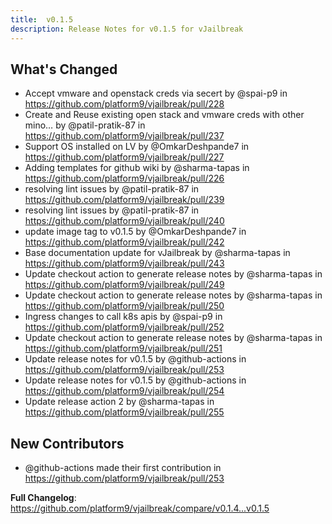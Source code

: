 ```yaml
---
title:  v0.1.5
description: Release Notes for v0.1.5 for vJailbreak
---
```


## What's Changed
* Accept vmware and openstack creds via secert by @spai-p9 in https://github.com/platform9/vjailbreak/pull/228
* Create and Reuse existing open stack and vmware creds with other mino… by @patil-pratik-87 in https://github.com/platform9/vjailbreak/pull/237
* Support OS installed on LV by @OmkarDeshpande7 in https://github.com/platform9/vjailbreak/pull/227
* Adding templates for github wiki by @sharma-tapas in https://github.com/platform9/vjailbreak/pull/226
* resolving lint issues by @patil-pratik-87 in https://github.com/platform9/vjailbreak/pull/239
* resolving lint issues by @patil-pratik-87 in https://github.com/platform9/vjailbreak/pull/240
* update image tag to v0.1.5 by @OmkarDeshpande7 in https://github.com/platform9/vjailbreak/pull/242
* Base documentation update for vJailbreak by @sharma-tapas in https://github.com/platform9/vjailbreak/pull/243
* Update checkout action to generate release notes by @sharma-tapas in https://github.com/platform9/vjailbreak/pull/249
* Update checkout action to generate release notes by @sharma-tapas in https://github.com/platform9/vjailbreak/pull/250
* Ingress changes to call k8s apis by @spai-p9 in https://github.com/platform9/vjailbreak/pull/252
* Update checkout action to generate release notes by @sharma-tapas in https://github.com/platform9/vjailbreak/pull/251
* Update release notes for v0.1.5 by @github-actions in https://github.com/platform9/vjailbreak/pull/253
* Update release notes for v0.1.5 by @github-actions in https://github.com/platform9/vjailbreak/pull/254
* Update release action 2 by @sharma-tapas in https://github.com/platform9/vjailbreak/pull/255

## New Contributors
* @github-actions made their first contribution in https://github.com/platform9/vjailbreak/pull/253

**Full Changelog**: https://github.com/platform9/vjailbreak/compare/v0.1.4...v0.1.5

